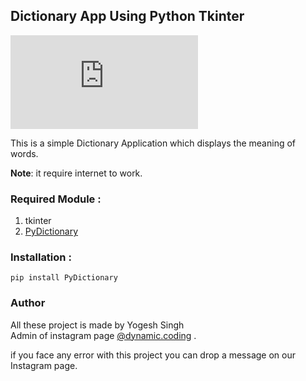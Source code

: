 ##  Dictionary App Using Python Tkinter

![GUI Image ](https://github.com/yogeshsinghgit/Tkinter-Projects/blob/main/DictionaryApp/dictionaryapp.py)

This is a simple Dictionary Application which displays the meaning of words.

**Note**: it require internet to work.

### Required Module :
1. tkinter
2. [PyDictionary](https://pypi.org/project/PyDictionary/) 

### Installation :

    pip install PyDictionary
 



### Author 

All these project is made by Yogesh Singh  
Admin of instagram page [@dynamic.coding](https://www.instagram.com/dynamic.coding/) .  

if you face any error with this project you can drop a message on our Instagram page.  


